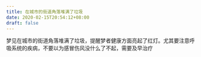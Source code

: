 ```yaml
---
title: 在城市的街道角落堆满了垃圾
date: 2020-02-15T20:54:12+08:00
draft: false
---
```


梦见在城市的街道角落堆满了垃圾，提醒梦者健康方面亮起了红灯。尤其要注意呼吸系统的疾病，不要以为感冒伤风没什么了不起，需要及早治疗